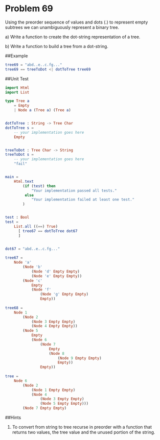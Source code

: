 # Problem 69

Using the preorder sequence of values and dots (.) to represent empty subtrees we can unambiguously represent a binary tree. 

a) Write a function to create the dot-string representation of a tree. 

b) Write a function to build a tree from a dot-string.

##Example
```elm
tree69 = "abd..e..c.fg..."
tree69 == treeToDot <| dotToTree tree69
```
   
##Unit Test
```elm
import Html
import List

type Tree a
    = Empty
    | Node a (Tree a) (Tree a)


dotToTree : String -> Tree Char
dotToTree s = 
    -- your implementation goes here
    Empty


treeToDot : Tree Char -> String
treeToDot s = 
    -- your implementation goes here
    "fail"


main =
    Html.text
        (if (test) then
            "Your implementation passed all tests."
         else
            "Your implementation failed at least one test."
        )


test : Bool
test =
    List.all ((==) True)
      [ tree67 == dotToTree dot67
      ]


dot67 = "abd..e..c.fg..."
      
tree67 = 
    Node 'a'
        (Node 'b'
            (Node 'd' Empty Empty)
            (Node 'e' Empty Empty))
        (Node 'c' 
            Empty 
            (Node 'f' 
                (Node 'g' Empty Empty) 
                Empty))
                
tree68 = 
    Node 1
        (Node 2
            (Node 3 Empty Empty)
            (Node 4 Empty Empty))
        (Node 5 
            Empty 
            (Node 6 
                (Node 7 
                    Empty 
                    (Node 8 
                        (Node 9 Empty Empty) 
                        Empty))
                Empty))
                
tree = 
    Node 6
        (Node 2
            (Node 1 Empty Empty)
            (Node 4 
                (Node 3 Empty Empty) 
                (Node 5 Empty Empty)))
        (Node 7 Empty Empty)

```

##Hints
1. To convert from string to tree recurse in preorder with a function that returns two values, the tree value and the unused portion of the string. 



